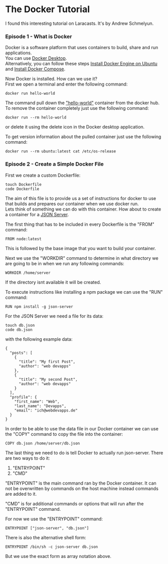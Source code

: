 # The Docker Tutorial

I found this interesting tutorial on Laracasts. It's by Andrew Schmelyun.

### Episode 1 - What is Docker

Docker is a software platform that uses containers to build, share and run applications.<br>
You can use [Docker Desktop](https://www.docker.com/products/docker-desktop/).<br>
Alternatively, you can follow these steps [Install Docker Engine on Ubuntu](https://docs.docker.com/engine/install/ubuntu/) and [Install Docker Compose](https://docs.docker.com/compose/).<br>

Now Docker is installed. How can we use it?<br>
First we open a terminal and enter the following command:
```
docker run hello-world
```
The command pull down the ["hello-world"](https://hub.docker.com/_/hello-world) container from the docker hub.<br>
To remove the container completely just use the following command:
```
docker run --rm hello-world
```
or delete it using the delete icon in the Docker desktop application.

To get version information about the pulled container just use the following command:
```
docker run --rm ubuntu:latest cat /etc/os-release
```

### Episode 2 - Create a Simple Docker File

First we create a custom Dockerfile:
```
touch Dockerfile
code Dockerfile
```
The aim of this file is to provide us a set of instructions for docker to use that builds and prepares our container when we use docker run.<br>
Lets think of something we can do with this container. How about to create a container for a [JSON Server](https://www.npmjs.com/package/json-server).<br>

The first thing that has to be included in every Dockerfile is the "FROM" command:
```
FROM node:latest
```
This is followed by the base image that you want to build your container.<br>

Next we use the "WORKDIR" command to determine in what directory we are going to be in when we run any following commands:
```
WORKDIR /home/server
```
If the directory isnt available it will be created.<br>

To execute instructions like installing a npm package we can use the "RUN" command:
```
RUN npm install -g json-server
```
For the JSON Server we need a file for its data:
```
touch db.json
code db.json
```
with the following example data:
```
{
  "posts": [
    {
      "title": "My first Post",
      "author": "web devapps"
    },
    {
      "title": "My second Post",
      "author": "web devapps"
    }
  ],
  "profile": {
    "first_name": "Web",
    "last_name": "Devapps",
    "email": "ich@webdevapps.de"
  }
}
```
In order to be able to use the data file in our Docker container we can use the "COPY" command to copy the file into the container:
```
COPY db.json /home/server/db.json
```

The last thing we need to do is tell Docker to actually run json-server. There are two ways to do it:
1. "ENTRYPOINT"
2. "CMD"

"ENTRYPOINT" is the main command ran by the Docker container. It can not be overwritten by commands on the host machine instead commands are added to it.<br>

"CMD" is for additional commands or options that will run after the "ENTRYPOINT" command.<br>

For now we use the "ENTRYPOINT" command:
```
ENTRYPOINT ["json-server", "db.json"]
```
There is also the alternative shell form:
```
ENTRYPOINT /bin/sh -c json-server db.json
```
But we use the exact form as array notation above.
